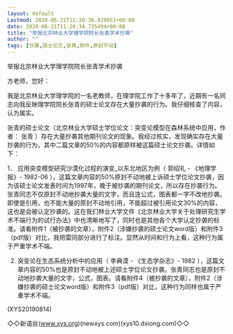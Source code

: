```yaml
---
layout: default
Lastmod: 2020-06-21T11:20:36.829951+00:00
date: 2020-06-21T11:20:34.735494+00:00
title: "举报北京林业大学理学院院长张青学术抄袭"
author: ""
tags: [抄袭,硕士论文,张青,附件,原封不动]
---
```


举报北京林业大学理学院院长张青学术抄袭

方老师，您好：

我是北京林业大学理学院的一名老教师，在理学院工作了十多年了，近期有一名同志向我反映理学院院长张青的硕士论文存在大量抄袭的行为。我仔细核查了内容，认为属实。

张青的硕士论文（北京林业大学硕士学位论文：突变论模型在森林系统中应用，作者： 张青 ）存在大量抄袭其他期刊论文的现象。我经过核实，发现确实存在大量抄袭的行为，其中二篇文章的50%的内容都原样被这篇硕士论文抄袭。详情如下：

1． 应用突变模型研究沙漠化过程的演变_以东北地区为例（ 郭绍礼 - 《地理学报》- 1982-06 ），这篇文章内容的50%原封不动地被上诉硕士学位论文抄袭，因为该硕士论文发表时间为1997年，晚于被抄袭的期刊论文，所以存在抄袭行为。张青同志不仅原封不动地抄袭大量的文字，而且连公式，图表都一字不改地抄袭。即使是引用，也不能大量的原封不动地引用，不能超过被引用论文30%的内容，这也是会被认定抄袭的。这在我们林业大学文件《北京林业大学关于处理研究生学术不端行为的试行办法》中也清晰地写了，同时也是其他各个大学认定抄袭的标准。请看附件1（被抄袭的文章），附件2（涉嫌抄袭的硕士论文word版）和附件3（pdf版）对比，我把雷同部分进行了标注。显然从时间和行为上看，这种行为属于严重学术不端。

2. 突变论在生态系统分析中的应用（ 李典漠  - 《生态学杂志》- 1982 ），这篇文章内容的50%也是原封不动地被上述硕士学位论文抄袭。张青同志也是原封不动地抄袭大量的文字，公式，图表。请看附件4（被抄袭的文章），附件2（涉嫌抄袭的硕士论文word版）和附件3（pdf版）对比，这种行为同样也属于严重学术不端。

(XYS20190814)

◇◇新语丝(www.xys.org)(newxys.com)(xys10.dxiong.com)◇◇

